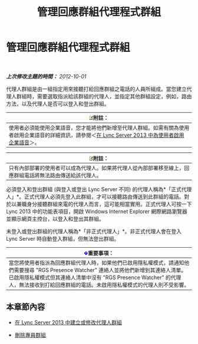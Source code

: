﻿---
title: 管理回應群組代理程式群組
TOCTitle: 管理回應群組代理程式群組
ms:assetid: 36084cdc-38f1-4c45-922f-f81c7e86210c
ms:mtpsurl: https://technet.microsoft.com/zh-tw/library/Gg520976(v=OCS.15)
ms:contentKeyID: 49290567
ms.date: 08/10/2015
mtps_version: v=OCS.15
ms.translationtype: HT
---

# 管理回應群組代理程式群組

 

_**上次修改主題的時間：** 2012-10-01_

代理人群組是由一組指定用來接聽打給回應群組之電話的人員所組成。當您建立代理人群組時，需要選取指派給該群組的代理人，並指定其他群組設定，例如，路由方法，以及代理人是否可以登入和登出群組。

<table>
<thead>
<tr class="header">
<th><img src="images/Gg398811.note(OCS.15).gif" title="note" alt="note" />附註：</th>
</tr>
</thead>
<tbody>
<tr class="odd">
<td>使用者必須能使用企業語音，您才能將他們新增至代理人群組。如需有關為使用者啟用企業語音的詳細資訊，請參閱＜<a href="lync-server-2013-enable-users-for-enterprise-voice.md">在 Lync Server 2013 中為使用者啟用企業語音</a>＞。</td>
</tr>
</tbody>
</table>


<table>
<thead>
<tr class="header">
<th><img src="images/Gg398811.note(OCS.15).gif" title="note" alt="note" />附註：</th>
</tr>
</thead>
<tbody>
<tr class="odd">
<td>只有內部部署的使用者可以成為代理人。如果將代理人從內部部署移至線上，回應群組電話將無法路由傳送給該代理人。</td>
</tr>
</tbody>
</table>


必須登入和登出群組 (與登入或登出 Lync Server 不同) 的代理人稱為*「正式代理人」*。正式代理人必須先登入此群組，才可以接聽路由傳送到此群組的電話。對於以兼職身分接聽群組來電的代理人而言，這可能相當實用。正式代理人可按一下 Lync 2013 中的功能表項目，開啟 Windows Internet Explorer 網際網路瀏覽器並顯示網頁主控台，以登入和登出其群組。

未登入或登出群組的代理人稱為*「非正式代理人」*。非正式代理人會在登入 Lync Server 時自動登入群組，但無法登出群組。

<table>
<thead>
<tr class="header">
<th><img src="images/Gg412908.important(OCS.15).gif" title="important" alt="important" />重要事項：</th>
</tr>
</thead>
<tbody>
<tr class="odd">
<td>當您將使用者指派為回應群組代理人時，如果他們已啟用隱私權模式，請通知他們需要搜尋 &quot;RGS Presence Watcher&quot; 連絡人並將他們新增到其連絡人清單。已啟用隱私權模式但其連絡人清單中沒有 &quot;RGS Presence Watcher&quot; 的代理人，無法接收到打給回應群組的電話。未啟用隱私權模式的代理人則不受影響。</td>
</tr>
</tbody>
</table>


## 本章節內容

  - [在 Lync Server 2013 中建立或修改代理人群組](lync-server-2013-create-or-modify-an-agent-group.md)

  - [刪除專員群組](lync-server-2013-delete-an-agent-group.md)

